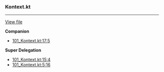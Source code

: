 ### Kontext.kt
---
[View file](files/101_Kontext.kt)

**Companion**

 - [101_Kontext.kt:17:5](files/101_Kontext.kt#L17)

**Super Delegation**

 - [101_Kontext.kt:15:4](files/101_Kontext.kt#L15)
 - [101_Kontext.kt:5:16](files/101_Kontext.kt#L5:)
